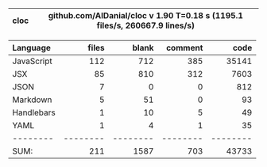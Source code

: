 cloc|github.com/AlDanial/cloc v 1.90  T=0.18 s (1195.1 files/s, 260667.9 lines/s)
--- | ---

Language|files|blank|comment|code
:-------|-------:|-------:|-------:|-------:
JavaScript|112|712|385|35141
JSX|85|810|312|7603
JSON|7|0|0|812
Markdown|5|51|0|93
Handlebars|1|10|5|49
YAML|1|4|1|35
--------|--------|--------|--------|--------
SUM:|211|1587|703|43733

